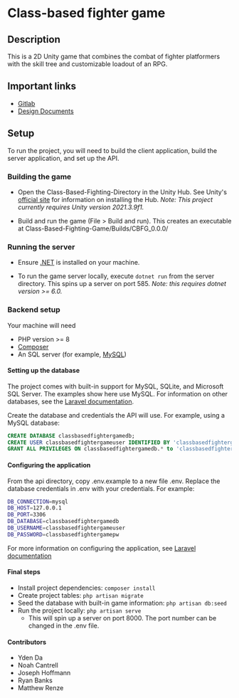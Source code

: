 # Class-based fighter game

## Description

This is a 2D Unity game that combines the combat of fighter platformers with the skill tree and customizable loadout of an RPG.

## Important links

- [Gitlab](https://git.las.iastate.edu/SeniorDesignComS/2022fall/class-based-fighter-game)
- [Design Documents](https://drive.google.com/drive/folders/1X5-LN5zrB9eLN_YNaz4BDINnO8pxLjnl?usp=sharing)

## Setup

To run the project, you will need to build the client application, build the server application, and set up the API.

### Building the game

- Open the Class-Based-Fighting-Directory in the Unity Hub.
  See Unity's [official site](https://unity.com/download) for information on installing the Hub.
  _Note: This project currently requires Unity version 2021.3.9f1._

- Build and run the game (File > Build and run).
  This creates an executable at Class-Based-Fighting-Game/Builds/CBFG_0.0.0/

### Running the server

- Ensure [.NET](https://git.las.iastate.edu/SeniorDesignComS/2022fall/class-based-fighter-game/-/blob/readme/README.html) is installed on your machine.

- To run the game server locally, execute `dotnet run` from the server directory.
  This spins up a server on port 585.
  _Note: this requires dotnet version >= 6.0._

### Backend setup

Your machine will need

- PHP version >= 8
- [Composer](https://getcomposer.org/)
- An SQL server (for example, [MySQL](https://dev.mysql.com/downloads/mysql/))

#### Setting up the database

The project comes with built-in support for MySQL, SQLite, and Microsoft SQL Server.
The examples show here use MySQL.
For information on other databases, see the [Laravel documentation](https://laravel.com/docs/9.x/database#configuration).

Create the database and credentials the API will use. For example, using a MySQL database:

```sql
CREATE DATABASE classbasedfightergamedb;
CREATE USER classbasedfightergameuser IDENTIFIED BY 'classbasedfightergamepw';
GRANT ALL PRIVILEGES ON classbasedfightergamedb.* to 'classbasedfightergameuser'@'%';
```

#### Configuring the application

From the api directory, copy .env.example to a new file .env.
Replace the database credentials in .env with your credentials. For example:

```bash
DB_CONNECTION=mysql
DB_HOST=127.0.0.1
DB_PORT=3306
DB_DATABASE=classbasedfightergamedb
DB_USERNAME=classbasedfightergameuser
DB_PASSWORD=classbasedfightergamepw
```

For more information on configuring the application, see [Laravel documentation](https://laravel.com/docs/9.x/configuration)

#### Final steps

- Install project dependencies: `composer install`
- Create project tables: `php artisan migrate`
- Seed the database with built-in game information: `php artisan db:seed`
- Run the project locally: `php artisan serve`
  - This will spin up a server on port 8000. The port number can be changed in the .env file.
#### Contributors

- Yden Da
- Noah Cantrell
- Joseph Hoffmann
- Ryan Banks
- Matthew Renze
